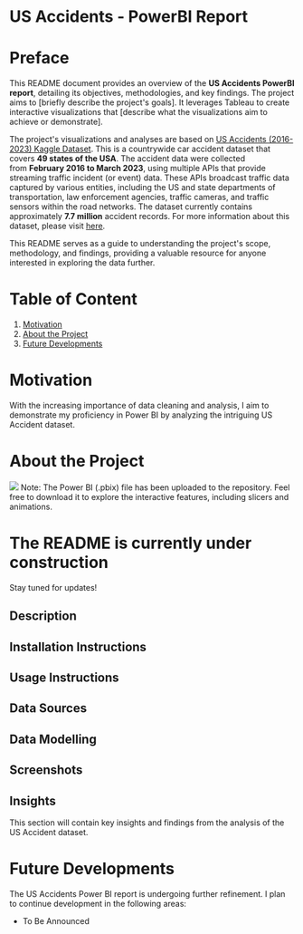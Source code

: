 # US Accidents - PowerBI Report

# Preface 

This README document provides an overview of the **US Accidents PowerBI report**, detailing its objectives, methodologies, and key findings. The project aims to [briefly describe the project's goals]. It leverages Tableau to create interactive visualizations that [describe what the visualizations aim to achieve or demonstrate].
    
The project's visualizations and analyses are based on [US Accidents (2016-2023) Kaggle Dataset](https://www.kaggle.com/datasets/sobhanmoosavi/us-accidents). 
This is a countrywide car accident dataset that covers **49 states of the USA**. The accident data were collected from **February 2016 to March 2023**, using multiple APIs that provide streaming traffic incident (or event) data. These APIs broadcast traffic data captured by various entities, including the US and state departments of transportation, law enforcement agencies, traffic cameras, and traffic sensors within the road networks. The dataset currently contains approximately **7.7 million** accident records. For more information about this dataset, please visit [here](https://smoosavi.org/datasets/us_accidents).

This README serves as a guide to understanding the project's scope, methodology, and findings, providing a valuable resource for anyone interested in exploring the data further.

# Table of Content 
1. [Motivation](#Motivation)
2. [About the Project](#About-the-Project)
3. [Future Developments](#Future)

# Motivation <a name='Motivation'></a>
With the increasing importance of data cleaning and analysis, I aim to demonstrate my proficiency in Power BI by analyzing the intriguing US Accident dataset.

# About the Project <a name='About-the-Project'></a>

![](obsidian://open?vault=Obsidian&file=US%20Accidents%20-%20Pic%201.png)
  Note: The Power BI (.pbix) file has been uploaded to the repository. Feel free to download it to explore the interactive features, including slicers and animations.

# The README is currently under construction 

Stay tuned for updates!

## Description 

## Installation Instructions

## Usage Instructions

## Data Sources

## Data Modelling 

## Screenshots 

## Insights

This section will contain key insights and findings from the analysis of the US Accident dataset. 

# Future Developments <a name='Future'></a>
The US Accidents Power BI report is undergoing further refinement. I plan to continue development in the following areas:
* To Be Announced 
